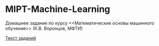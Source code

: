 # MIPT-Machine-Learning

Домашнее задание по курсу <<Математические основы машинного обучения>> (К.В. Воронцов, МФТИ)

[Текст заданий](https://github.com/andriygav/MachineLearningSeminars)
